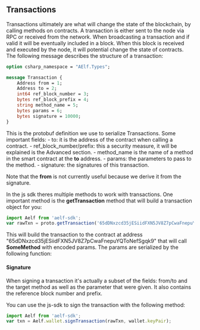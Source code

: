 ## Transactions

Transactions ultimately are what will change the state of the blockchain, by calling methods on contracts. A transaction is either sent to the node via RPC or received from the network. When broadcasting a transaction and if valid it will be eventually included in a block. When this block is received and executed by the node, it will potential change the state of contracts. The following message describes the structure of a transaction:

``` protobuf
option csharp_namespace = "AElf.Types";

message Transaction {
    Address from = 1;
    Address to = 2;
    int64 ref_block_number = 3;
    bytes ref_block_prefix = 4;
    string method_name = 5;
    bytes params = 6;
    bytes signature = 10000;
}
```

This is the protobuf definition we use to serialize Transactions. Some important fields:
    - to: it is the address of the contract when calling a contract.
    - ref_block_number/prefix: this a security measure, it will be explained is the Advanced section.
    - method_name is the name of a method in the smart contract at the **to** address.
    - params: the parameters to pass to the method.
    - signature: the signatures of this transaction.

Note that the **from** is not currently useful because we derive it from the signature.

In the js sdk theres multiple methods to work with transactions. One important method is the **getTransaction** method that will build a transaction object for you:

```js
import Aelf from 'aelf-sdk';
var rawTxn = proto.getTransaction('65dDNxzcd35jESiidFXN5JV8Z7pCwaFnepuYQToNefSgqk9''65dDNxzcd35jESiidFXN5JV8Z7pCwaFnepuYQToNefSgqk9', 'SomeMethod', encodedParams);
```

This will build the transaction to the contract at address "65dDNxzcd35jESiidFXN5JV8Z7pCwaFnepuYQToNefSgqk9" that will call **SomeMethod** with encoded params. The params are serialized by the following function:

#### Signature 

When signing a transaction it's actually a subset of the fields: from/to and the target method as well as the parameter that were given. It also contains the reference block number and prefix. 

You can use the js-sdk to sign the transaction with the following method:
```js
import Aelf from 'aelf-sdk';
var txn = Aelf.wallet.signTransaction(rawTxn, wallet.keyPair);
```